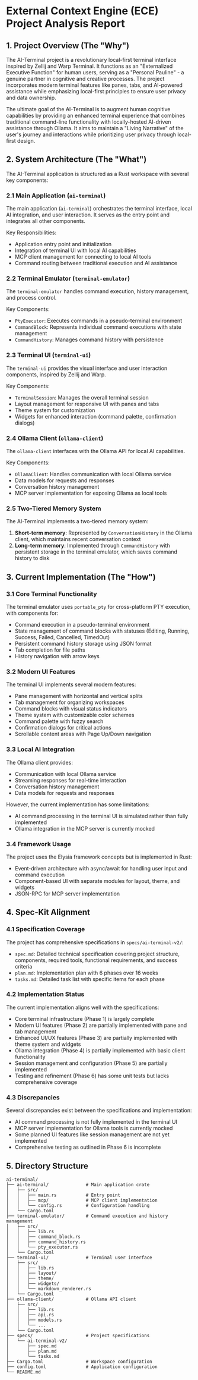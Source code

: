 # External Context Engine (ECE) Project Analysis Report

## 1. Project Overview (The "Why")

The AI-Terminal project is a revolutionary local-first terminal interface inspired by Zellij and Warp Terminal. It functions as an "Externalized Executive Function" for human users, serving as a "Personal Pauline" - a genuine partner in cognitive and creative processes. The project incorporates modern terminal features like panes, tabs, and AI-powered assistance while emphasizing local-first principles to ensure user privacy and data ownership.

The ultimate goal of the AI-Terminal is to augment human cognitive capabilities by providing an enhanced terminal experience that combines traditional command-line functionality with locally-hosted AI-driven assistance through Ollama. It aims to maintain a "Living Narrative" of the user's journey and interactions while prioritizing user privacy through local-first design.

## 2. System Architecture (The "What")

The AI-Terminal application is structured as a Rust workspace with several key components:

### 2.1 Main Application (`ai-terminal`)
The main application (`ai-terminal`) orchestrates the terminal interface, local AI integration, and user interaction. It serves as the entry point and integrates all other components.

Key Responsibilities:
- Application entry point and initialization
- Integration of terminal UI with local AI capabilities
- MCP client management for connecting to local AI tools
- Command routing between traditional execution and AI assistance

### 2.2 Terminal Emulator (`terminal-emulator`)
The `terminal-emulator` handles command execution, history management, and process control.

Key Components:
- `PtyExecutor`: Executes commands in a pseudo-terminal environment
- `CommandBlock`: Represents individual command executions with state management
- `CommandHistory`: Manages command history with persistence

### 2.3 Terminal UI (`terminal-ui`)
The `terminal-ui` provides the visual interface and user interaction components, inspired by Zellij and Warp.

Key Components:
- `TerminalSession`: Manages the overall terminal session
- Layout management for responsive UI with panes and tabs
- Theme system for customization
- Widgets for enhanced interaction (command palette, confirmation dialogs)

### 2.4 Ollama Client (`ollama-client`)
The `ollama-client` interfaces with the Ollama API for local AI capabilities.

Key Components:
- `OllamaClient`: Handles communication with local Ollama service
- Data models for requests and responses
- Conversation history management
- MCP server implementation for exposing Ollama as local tools

### 2.5 Two-Tiered Memory System
The AI-Terminal implements a two-tiered memory system:
1. **Short-term memory**: Represented by `ConversationHistory` in the Ollama client, which maintains recent conversation context
2. **Long-term memory**: Implemented through `CommandHistory` with persistent storage in the terminal emulator, which saves command history to disk

## 3. Current Implementation (The "How")

### 3.1 Core Terminal Functionality
The terminal emulator uses `portable_pty` for cross-platform PTY execution, with components for:
- Command execution in a pseudo-terminal environment
- State management of command blocks with statuses (Editing, Running, Success, Failed, Cancelled, TimedOut)
- Persistent command history storage using JSON format
- Tab completion for file paths
- History navigation with arrow keys

### 3.2 Modern UI Features
The terminal UI implements several modern features:
- Pane management with horizontal and vertical splits
- Tab management for organizing workspaces
- Command blocks with visual status indicators
- Theme system with customizable color schemes
- Command palette with fuzzy search
- Confirmation dialogs for critical actions
- Scrollable content areas with Page Up/Down navigation

### 3.3 Local AI Integration
The Ollama client provides:
- Communication with local Ollama service
- Streaming responses for real-time interaction
- Conversation history management
- Data models for requests and responses

However, the current implementation has some limitations:
- AI command processing in the terminal UI is simulated rather than fully implemented
- Ollama integration in the MCP server is currently mocked

### 3.4 Framework Usage
The project uses the Elysia framework concepts but is implemented in Rust:
- Event-driven architecture with async/await for handling user input and command execution
- Component-based UI with separate modules for layout, theme, and widgets
- JSON-RPC for MCP server implementation

## 4. Spec-Kit Alignment

### 4.1 Specification Coverage
The project has comprehensive specifications in `specs/ai-terminal-v2/`:
- `spec.md`: Detailed technical specification covering project structure, components, required tools, functional requirements, and success criteria
- `plan.md`: Implementation plan with 6 phases over 16 weeks
- `tasks.md`: Detailed task list with specific items for each phase

### 4.2 Implementation Status
The current implementation aligns well with the specifications:
- Core terminal infrastructure (Phase 1) is largely complete
- Modern UI features (Phase 2) are partially implemented with pane and tab management
- Enhanced UI/UX features (Phase 3) are partially implemented with theme system and widgets
- Ollama integration (Phase 4) is partially implemented with basic client functionality
- Session management and configuration (Phase 5) are partially implemented
- Testing and refinement (Phase 6) has some unit tests but lacks comprehensive coverage

### 4.3 Discrepancies
Several discrepancies exist between the specifications and implementation:
- AI command processing is not fully implemented in the terminal UI
- MCP server implementation for Ollama tools is currently mocked
- Some planned UI features like session management are not yet implemented
- Comprehensive testing as outlined in Phase 6 is incomplete

## 5. Directory Structure

```
ai-terminal/
├── ai-terminal/              # Main application crate
│   ├── src/
│   │   ├── main.rs           # Entry point
│   │   ├── mcp/              # MCP client implementation
│   │   └── config.rs         # Configuration handling
│   └── Cargo.toml
├── terminal-emulator/        # Command execution and history management
│   ├── src/
│   │   ├── lib.rs
│   │   ├── command_block.rs
│   │   ├── command_history.rs
│   │   └── pty_executor.rs
│   └── Cargo.toml
├── terminal-ui/              # Terminal user interface
│   ├── src/
│   │   ├── lib.rs
│   │   ├── layout/
│   │   ├── theme/
│   │   ├── widgets/
│   │   └── markdown_renderer.rs
│   └── Cargo.toml
├── ollama-client/            # Ollama API client
│   ├── src/
│   │   ├── lib.rs
│   │   ├── api.rs
│   │   ├── models.rs
│   │   └── ...
│   └── Cargo.toml
├── specs/                    # Project specifications
│   └── ai-terminal-v2/
│       ├── spec.md
│       ├── plan.md
│       └── tasks.md
├── Cargo.toml                # Workspace configuration
├── config.toml               # Application configuration
└── README.md
```